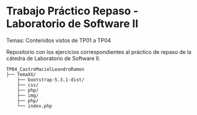 # Trabajo Práctico Repaso - Laboratorio de Software II

Temas: Contenidos vistos de TP01 a TP04

Repositorio con los ejercicios correspondientes al práctico de repaso de la cátedra de Laboratorio de Software II.

```
TP04_CastroMacielLeandroRamon
├── TemaXX/
    ├── bootstrap-5.3.1-dist/
    ├── css/
    ├── php/
    ├── img/
    ├── php/
    └── index.php
```